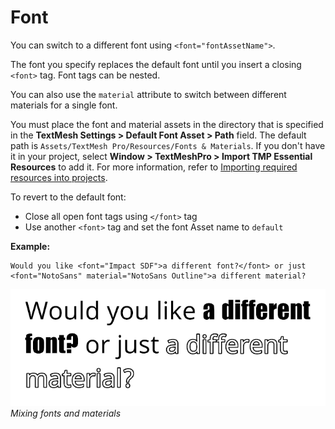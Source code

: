 # Font

You can switch to a different font using `<font="fontAssetName">`.

The font you specify replaces the default font until you insert a closing `<font>` tag. Font tags can be nested.

You can also use the `material` attribute to switch between different materials for a single font.

You must place the font and material assets in the directory that is specified in the **TextMesh Settings > Default Font Asset > Path** field. The default path is `Assets/TextMesh Pro/Resources/Fonts & Materials`. If you don't have it in your project, select **Window > TextMeshPro > Import TMP Essential Resources** to add it. For more information, refer to [Importing required resources into projects](index.md).

To revert to the default font:
* Close all open font tags using  `</font>` tag
* Use another `<font>` tag and set the font Asset name to `default`

**Example:**

```
Would you like <font="Impact SDF">a different font?</font> or just <font="NotoSans" material="NotoSans Outline">a different material?
```

![Example image](../images/TMP_RichTextFont.png)<br/>
_Mixing fonts and materials_
